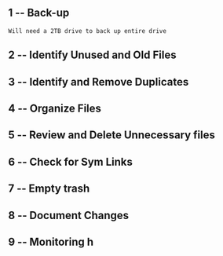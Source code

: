 ## 1 -- Back-up
    Will need a 2TB drive to back up entire drive
## 2 -- Identify Unused and Old Files
## 3 -- Identify and Remove Duplicates
## 4 -- Organize Files
## 5 -- Review and Delete Unnecessary files
## 6 -- Check for Sym Links
## 7 -- Empty trash
## 8 -- Document Changes
## 9 -- Monitoring h
